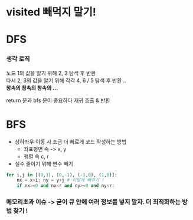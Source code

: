# visited 빼먹지 말기!

# DFS
### 생각 로직
노드 1의 값을 알기 위해 2, 3 탐색 후 반환   
다시 2, 3의 값을 알기 위해 각각 4, 6 / 5 탐색 후 반환 ..   
**창속의 창속의 창속의 ...**   

return 문과 bfs 문이 중요하다 재귀 호출 & 반환   


# BFS
- 상하좌우 이동 시 조금 더 빠르게 코드 작성하는 방법   
  - 좌표평면 속 -> x, y   
  - 행렬 속 c, r   
- 실수 줄이기 위해 변수 빼기   
```python
for i,j in [(0,1), (0,-1), (-1,0), (1,0)]: 
    nx = x+i; ny = y+j # 이렇게 빼주기 ! 
    if nx>=0 and nx<r and ny>=0 and ny<r: 
```

### 메모리초과 이슈 -> 굳이 큐 안에 여러 정보를 넣지 말자. 더 최적화하는 방법 찾기 !
